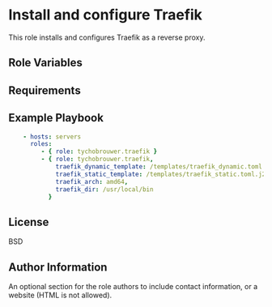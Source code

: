 Install and configure Traefik
=========

This role installs and configures Traefik as a reverse proxy.

Role Variables
--------------

Requirements
----------------

Example Playbook
----------------

```yaml
    - hosts: servers
      roles:
         - { role: tychobrouwer.traefik }
         - { role: tychobrouwer.traefik,
             traefik_dynamic_template: /templates/traefik_dynamic.toml.j2,
             traefik_static_template: /templates/traefik_static.toml.j2,
             traefik_arch: amd64,
             traefik_dir: /usr/local/bin
           }
```

License
-------

BSD

Author Information
------------------

An optional section for the role authors to include contact information, or a website (HTML is not allowed).
